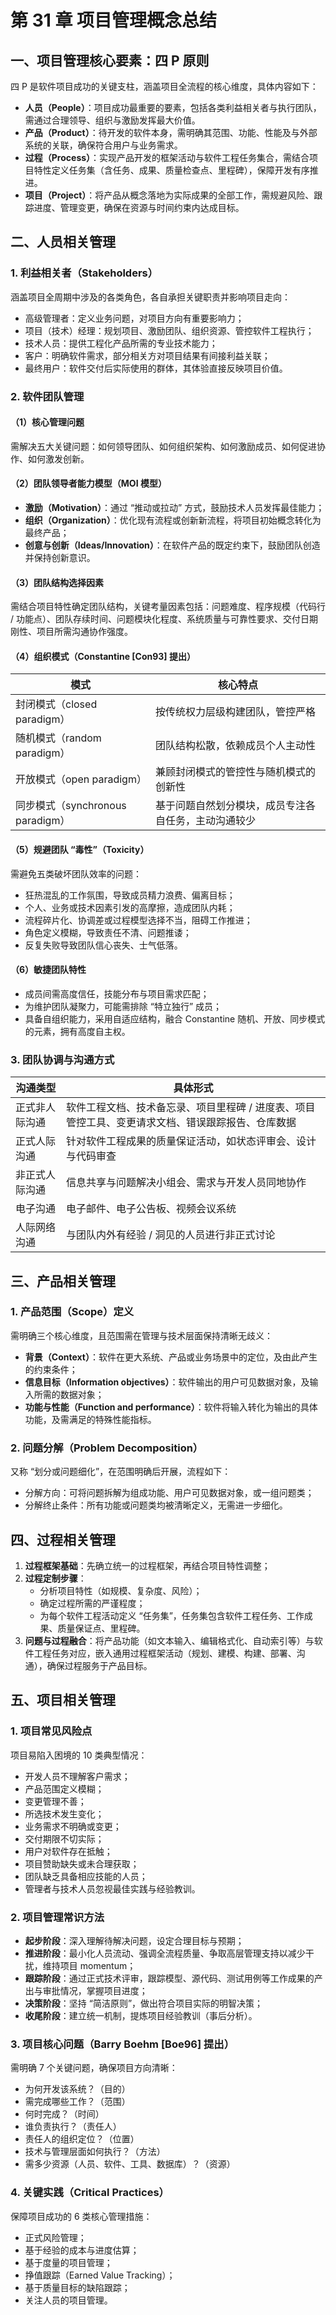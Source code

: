 # 第 31 章 项目管理概念总结

## 一、项目管理核心要素：四 P 原则

四 P 是软件项目成功的关键支柱，涵盖项目全流程的核心维度，具体内容如下：

  

- **人员（People）**：项目成功最重要的要素，包括各类利益相关者与执行团队，需通过合理领导、组织与激励发挥最大价值。
- **产品（Product）**：待开发的软件本身，需明确其范围、功能、性能及与外部系统的关联，确保符合用户与业务需求。
- **过程（Process）**：实现产品开发的框架活动与软件工程任务集合，需结合项目特性定义任务集（含任务、成果、质量检查点、里程碑），保障开发有序推进。
- **项目（Project）**：将产品从概念落地为实际成果的全部工作，需规避风险、跟踪进度、管理变更，确保在资源与时间约束内达成目标。

## 二、人员相关管理

### 1. 利益相关者（Stakeholders）

涵盖项目全周期中涉及的各类角色，各自承担关键职责并影响项目走向：

  

- 高级管理者：定义业务问题，对项目方向有重要影响力；
- 项目（技术）经理：规划项目、激励团队、组织资源、管控软件工程执行；
- 技术人员：提供工程化产品所需的专业技术能力；
- 客户：明确软件需求，部分相关方对项目结果有间接利益关联；
- 最终用户：软件交付后实际使用的群体，其体验直接反映项目价值。

### 2. 软件团队管理

#### （1）核心管理问题

需解决五大关键问题：如何领导团队、如何组织架构、如何激励成员、如何促进协作、如何激发创新。

#### （2）团队领导者能力模型（MOI 模型）

- **激励（Motivation）**：通过 “推动或拉动” 方式，鼓励技术人员发挥最佳能力；
- **组织（Organization）**：优化现有流程或创新新流程，将项目初始概念转化为最终产品；
- **创意与创新（Ideas/Innovation）**：在软件产品的既定约束下，鼓励团队创造并保持创新意识。

#### （3）团队结构选择因素

需结合项目特性确定团队结构，关键考量因素包括：问题难度、程序规模（代码行 / 功能点）、团队存续时间、问题模块化程度、系统质量与可靠性要求、交付日期刚性、项目所需沟通协作强度。

#### （4）组织模式（Constantine [Con93] 提出）

|模式|核心特点|
|---|---|
|封闭模式（closed paradigm）|按传统权力层级构建团队，管控严格|
|随机模式（random paradigm）|团队结构松散，依赖成员个人主动性|
|开放模式（open paradigm）|兼顾封闭模式的管控性与随机模式的创新性|
|同步模式（synchronous paradigm）|基于问题自然划分模块，成员专注各自任务，主动沟通较少|

#### （5）规避团队 “毒性”（Toxicity）

需避免五类破坏团队效率的问题：

  

- 狂热混乱的工作氛围，导致成员精力浪费、偏离目标；
- 个人、业务或技术因素引发的高摩擦，造成团队内耗；
- 流程碎片化、协调差或过程模型选择不当，阻碍工作推进；
- 角色定义模糊，导致责任不清、问题推诿；
- 反复失败导致团队信心丧失、士气低落。

#### （6）敏捷团队特性

- 成员间需高度信任，技能分布与项目需求匹配；
- 为维护团队凝聚力，可能需排除 “特立独行” 成员；
- 具备自组织能力，采用自适应结构，融合 Constantine 随机、开放、同步模式的元素，拥有高度自主权。

### 3. 团队协调与沟通方式

|沟通类型|具体形式|
|---|---|
|正式非人际沟通|软件工程文档、技术备忘录、项目里程碑 / 进度表、项目管控工具、变更请求文档、错误跟踪报告、仓库数据|
|正式人际沟通|针对软件工程成果的质量保证活动，如状态评审会、设计与代码审查|
|非正式人际沟通|信息共享与问题解决小组会、需求与开发人员同地协作|
|电子沟通|电子邮件、电子公告板、视频会议系统|
|人际网络沟通|与团队内外有经验 / 洞见的人员进行非正式讨论|

## 三、产品相关管理

### 1. 产品范围（Scope）定义

需明确三个核心维度，且范围需在管理与技术层面保持清晰无歧义：

  

- **背景（Context）**：软件在更大系统、产品或业务场景中的定位，及由此产生的约束条件；
- **信息目标（Information objectives）**：软件输出的用户可见数据对象，及输入所需的数据对象；
- **功能与性能（Function and performance）**：软件将输入转化为输出的具体功能，及需满足的特殊性能指标。

### 2. 问题分解（Problem Decomposition）

又称 “划分或问题细化”，在范围明确后开展，流程如下：

  

- 分解方向：可将问题拆解为组成功能、用户可见数据对象，或一组问题类；
- 分解终止条件：所有功能或问题类均被清晰定义，无需进一步细化。

## 四、过程相关管理

1. **过程框架基础**：先确立统一的过程框架，再结合项目特性调整；
2. **过程定制步骤**：
    - 分析项目特性（如规模、复杂度、风险）；
    - 确定过程所需的严谨程度；
    - 为每个软件工程活动定义 “任务集”，任务集包含软件工程任务、工作成果、质量保证点、里程碑。
3. **问题与过程融合**：将产品功能（如文本输入、编辑格式化、自动索引等）与软件工程任务对应，嵌入通用过程框架活动（规划、建模、构建、部署、沟通），确保过程服务于产品目标。

## 五、项目相关管理

### 1. 项目常见风险点

项目易陷入困境的 10 类典型情况：

  

- 开发人员不理解客户需求；
- 产品范围定义模糊；
- 变更管理不善；
- 所选技术发生变化；
- 业务需求不明确或变更；
- 交付期限不切实际；
- 用户对软件存在抵触；
- 项目赞助缺失或未合理获取；
- 团队缺乏具备相应技能的人员；
- 管理者与技术人员忽视最佳实践与经验教训。

### 2. 项目管理常识方法

- **起步阶段**：深入理解待解决问题，设定合理目标与预期；
- **推进阶段**：最小化人员流动、强调全流程质量、争取高层管理支持以减少干扰，维持项目 momentum；
- **跟踪阶段**：通过正式技术评审，跟踪模型、源代码、测试用例等工作成果的产出与审批情况，掌握项目进度；
- **决策阶段**：坚持 “简洁原则”，做出符合项目实际的明智决策；
- **收尾阶段**：建立统一机制，提炼项目经验教训（事后分析）。

### 3. 项目核心问题（Barry Boehm [Boe96] 提出）

需明确 7 个关键问题，确保项目方向清晰：

  

- 为何开发该系统？（目的）
- 需完成哪些工作？（范围）
- 何时完成？（时间）
- 谁负责执行？（责任人）
- 责任人的组织定位？（位置）
- 技术与管理层面如何执行？（方法）
- 需多少资源（人员、软件、工具、数据库）？（资源）

### 4. 关键实践（Critical Practices）

保障项目成功的 6 类核心管理措施：

  

- 正式风险管理；
- 基于经验的成本与进度估算；
- 基于度量的项目管理；
- 挣值跟踪（Earned Value Tracking）；
- 基于质量目标的缺陷跟踪；
- 关注人员的项目管理。